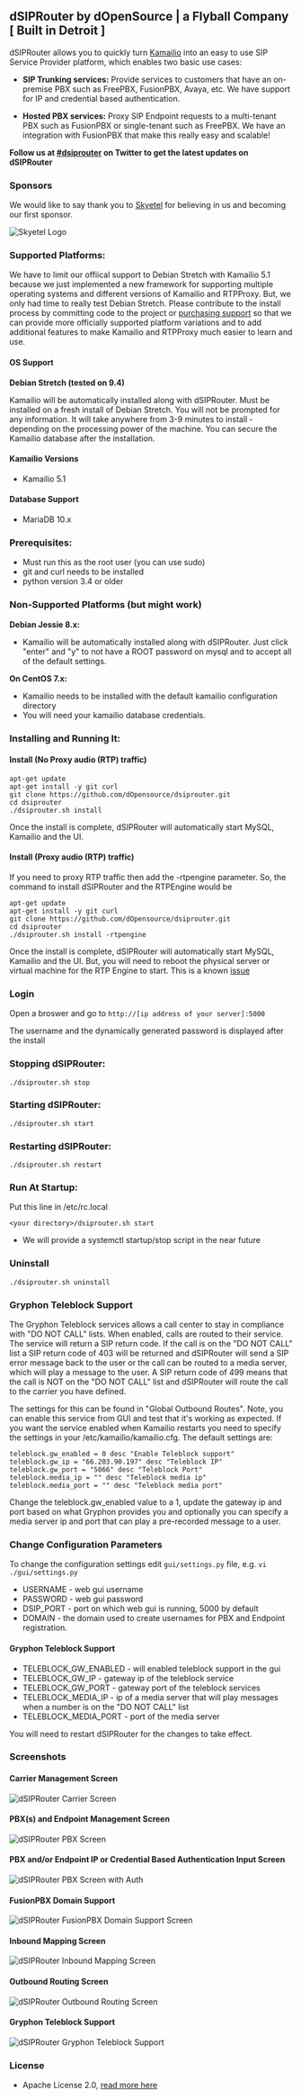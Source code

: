 ## dSIPRouter by dOpenSource | a Flyball Company [ Built in Detroit ]

dSIPRouter allows you to quickly turn [Kamailio](https://www.kamailio.org/) into an easy to use SIP Service Provider platform, which enables two basic use cases:

- **SIP Trunking services:** Provide services to customers that have an on-premise PBX such as FreePBX, FusionPBX, Avaya, etc.  We have support for IP and credential based authentication.

- **Hosted PBX services:** Proxy SIP Endpoint requests to a multi-tenant PBX such as FusionPBX or single-tenant such as FreePBX. We have an integration with FusionPBX that make this really easy and scalable!

**Follow us at [#dsiprouter](https://twitter.com/dsiprouter) on Twitter to get the latest updates on dSIPRouter**

### Sponsors

We would like to say thank you to [Skyetel](http://skye.tel/dsiprouter) for believing in us and becoming our first sponsor. 

![Skyetel Logo](/docs/images/skyetel_logo.png)


### Supported Platforms:

We have to limit our offiical support to Debian Stretch with Kamailio 5.1 because we just implemented a new framework for supporting multiple operating systems and different versions of Kamailio and RTPProxy.  But, we only had time to really test Debian Stretch.  Please contribute to the install process by committing code to the project or [purchasing support](https://dopensource.com/shop) so that we can provide more officially supported platform variations and to add additional features to make Kamailio and RTPProxy much easier to learn and use.

#### OS Support

**Debian Stretch (tested on 9.4)**

Kamailio will be automatically installed along with dSIPRouter.  Must be installed on a fresh install of Debian Stretch.  You will not be prompted for any information.  It will take anywhere from 3-9 minutes to install - depending on the processing power of the machine. You can secure the Kamailio database after the installation.

#### Kamailio Versions
- Kamailio 5.1 

#### Database Support

- MariaDB 10.x

### Prerequisites:

- Must run this as the root user (you can use sudo)
- git and curl needs to be installed
- python version 3.4 or older

### Non-Supported Platforms (but might work)

**Debian Jessie 8.x:**

- Kamailio will be automatically installed along with dSIPRouter.  Just click "enter" and "y" to not have a ROOT password on mysql and to accept all of the default settings. 

**On CentOS 7.x:**

- Kamailio needs to be installed with the default kamailio configuration directory
- You will need your kamailio database credentials.


### Installing and Running It:

#### Install (No Proxy audio (RTP) traffic)

```
apt-get update
apt-get install -y git curl
git clone https://github.com/dOpensource/dsiprouter.git
cd dsiprouter
./dsiprouter.sh install
```
Once the install is complete, dSIPRouter will automatically start MySQL, Kamailio and the UI.

#### Install (Proxy audio (RTP) traffic)

If you need to proxy RTP traffic then add the -rtpengine parameter.  So, the command to install dSIPRouter and the RTPEngine would be

```
apt-get update
apt-get install -y git curl
git clone https://github.com/dOpensource/dsiprouter.git
cd dsiprouter
./dsiprouter.sh install -rtpengine
```

Once the install is complete, dSIPRouter will automatically start MySQL, Kamailio and the UI.  But, you will need to reboot the physical server or virtual machine for the RTP Engine to start.  This is a known [issue](https://github.com/dOpensource/dsiprouter/issues/42)   

### Login 

Open a broswer and go to `http://[ip address of your server]:5000`

The username and the dynamically generated password is displayed after the install

### Stopping dSIPRouter:
```
./dsiprouter.sh stop
```

### Starting dSIPRouter:
```
./dsiprouter.sh start
```

### Restarting dSIPRouter:
```
./dsiprouter.sh restart
```

### Run At Startup:

Put this line in /etc/rc.local

```
<your directory>/dsiprouter.sh start
```
* We will provide a systemctl startup/stop script in the near future

### Uninstall
```
./dsiprouter.sh uninstall
```

### Gryphon Teleblock Support

The Gryphon Teleblock services allows a call center to stay in compliance with "DO NOT CALL" lists.  When enabled,
calls are routed to their service.  The service will return a SIP return code.  If the call is on the "DO NOT CALL" list a SIP return code of 403  will be returned and dSIPRouter will send a SIP error message back to the user or the call can be routed to a media server, which will play a message to the user. A SIP return code of 499 means that the call is NOT on the "DO NOT CALL" list and dSIPRouter will route the call to the carrier you have defined.

The settings for this can be found in "Global Outbound Routes".  Note, you can enable this service from GUI and test that it's working as expected.  If you want the service enabled when Kamailio restarts you need to specify the settings in your /etc/kamailio/kamailio.cfg.  The default settings are:

```
teleblock.gw_enabled = 0 desc "Enable Teleblock support"
teleblock.gw_ip = "66.203.90.197" desc "Teleblock IP"
teleblock.gw_port = "5066" desc "Teleblock Port"
teleblock.media_ip = "" desc "Teleblock media ip"
teleblock.media_port = "" desc "Teleblock media port"
```

Change the teleblock.gw_enabled value to a 1, update the gateway ip and port based on what Gryphon provides you and optionally you can specify a media server ip and port that can play a pre-recorded message to a user.  
 

### Change Configuration Parameters

To change the configuration settings edit `gui/settings.py` file, e.g. `vi ./gui/settings.py`

* USERNAME - web gui username
* PASSWORD - web gui password
* DSIP_PORT - port on which web gui is running, 5000 by default
* DOMAIN - the domain used to create usernames for PBX and Endpoint registration.  

#### Gryphon Teleblock Support

* TELEBLOCK_GW_ENABLED  - will enabled teleblock support in the gui
* TELEBLOCK_GW_IP - gateway ip of the teleblock service
* TELEBLOCK_GW_PORT - gateway port of the teleblock services
* TELEBLOCK_MEDIA_IP - ip of a media server that will play messages when a number is on the "DO NOT CALL" list
* TELEBLOCK_MEDIA_PORT - port of the media server

You will need to restart dSIPRouter for the changes to take effect.

### Screenshots

#### Carrier Management Screen
![dSIPRouter Carrier Screen](/docs/images/dsiprouter-carriers.jpg)

#### PBX(s) and Endpoint Management Screen
![dSIPRouter PBX Screen](/docs/images/dsiprouter-pbxs.jpg)

#### PBX and/or Endpoint IP or Credential Based Authentication Input Screen
![dSIPRouter PBX Screen with Auth](/docs/images/dsiprouter-pbx-auth.jpg)

#### FusionPBX Domain Support
![dSIPRouter FusionPBX Domain Support Screen](/docs/images/dsiprouter-fusionpbx_domain_support.jpg)

#### Inbound Mapping Screen
![dSIPRouter Inbound Mapping Screen](/docs/images/dsiprouter-inboundmapping.jpg)

#### Outbound Routing Screen
![dSIPRouter Outbound Routing Screen](/docs/images/dsiprouter-outboundrouting.jpg)

#### Gryphon Teleblock Support
![dSIPRouter Gryphon Teleblock Support](/docs/images/dsiprouter-teleblock.jpg)

### License

* Apache License 2.0, [read more here](./LICENSE)
